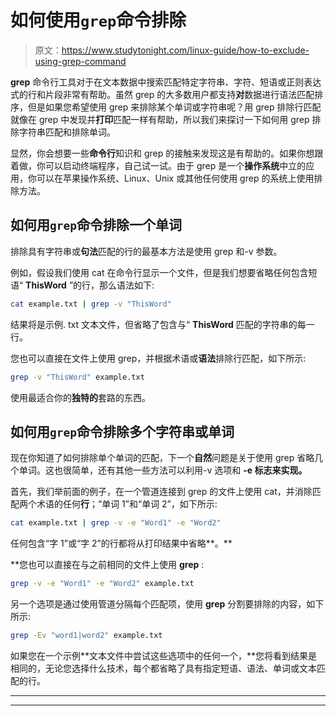 # 如何使用`grep`命令排除

> 原文：<https://www.studytonight.com/linux-guide/how-to-exclude-using-grep-command>

**grep** 命令行工具对于在文本数据中搜索匹配特定字符串、字符、短语或正则表达式的行和片段非常有帮助。虽然 grep 的大多数用户都支持**对**数据进行语法匹配排序，但是如果您希望使用 grep 来排除某个单词或字符串呢？用 grep 排除行匹配就像在 grep 中发现并**打印**匹配一样有帮助，所以我们来探讨一下如何用 grep 排除字符串匹配和排除单词。

显然，你会想要一些**命令行**知识和 grep 的接触来发现这是有帮助的。如果你想跟着做，你可以启动终端程序，自己试一试。由于 grep 是一个**操作系统**中立的应用，你可以在苹果操作系统、Linux、Unix 或其他任何使用 grep 的系统上使用排除方法。

## 如何用`grep`命令排除一个单词

排除具有字符串或**句法**匹配的行的最基本方法是使用 grep 和-v 参数。

例如，假设我们使用 cat 在命令行显示一个文件，但是我们想要省略任何包含短语“ **ThisWord** ”的行，那么语法如下:

```sh
cat example.txt | grep -v "ThisWord"
```

结果将是示例. txt 文本文件，但省略了包含与“ **ThisWord** 匹配的字符串的每一行。

您也可以直接在文件上使用 grep，并根据术语或**语法**排除行匹配，如下所示:

```sh
grep -v "ThisWord" example.txt
```

使用最适合你的**独特的**套路的东西。

## 如何用`grep`命令排除多个字符串或单词

现在你知道了如何排除单个单词的匹配，下一个**自然**问题是关于使用 grep 省略几个单词。这也很简单，还有其他一些方法可以利用-v 选项和 **-e 标志来实现。**

首先，我们举前面的例子，在一个管道连接到 grep 的文件上使用 cat，并消除匹配两个术语的任何**行**；“单词 1”和“单词 2”，如下所示:

```sh
cat example.txt | grep -v -e "Word1" -e "Word2"
```

任何包含“字 1”或“字 2”的行都将从打印结果中省略**。**

 **您也可以直接在与之前相同的文件上使用 **grep** :

```sh
grep -v -e "Word1" -e "Word2" example.txt
```

另一个选项是通过使用管道分隔每个匹配项，使用 **grep** 分割要排除的内容，如下所示:

```sh
grep -Ev "word1|word2" example.txt
```

如果您在一个示例**文本文件中尝试这些选项中的任何一个，**您将看到结果是相同的，无论您选择什么技术，每个都省略了具有指定短语、语法、单词或文本匹配的行。

* * *

* * ***